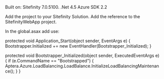 Built on: 
Sitefinity 7.0.5100.
.Net 4.5
Azure SDK 2.2


Add the project to your Sitefinity Solution.  Add the reference to the SitefinityWebApp project.  

In the global.asax add use:

protected void Application_Start(object sender, EventArgs e)
{
   Bootstrapper.Initialized += new EventHandler<ExecutedEventArgs>(Bootstrapper_Initialized);
}

protected void Bootstrapper_Initialized(object sender, ExecutedEventArgs e)
{
	if (e.CommandName == "Bootstrapped")
	{
		Aptera.Azure.LoadBalancing.LoadBalance.InitializeLoadBalancingMaintenance();
	}
}

